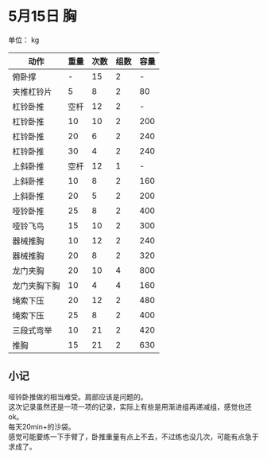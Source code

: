 # 5月15日 胸
单位： kg  

| 动作 | 重量 | 次数 | 组数 | 容量 |
| ----- | ----- | ----- | ----- | ----- |
| 俯卧撑 | - | 15 | 2 | - |
| 夹推杠铃片 | 5 | 8 | 2 | 80 |
| 杠铃卧推 | 空杆 | 12 | 2 | - |
| 杠铃卧推 | 10 | 10 | 2 | 200 |
| 杠铃卧推 | 20 | 6 | 2 | 240 |
| 杠铃卧推 | 30 | 4 | 2 | 240 |
| 上斜卧推 | 空杆 | 12 | 1 | - |
| 上斜卧推 | 10 | 8 | 2 | 160 |
| 上斜卧推 | 20 | 5 | 2 | 200 |
| 哑铃卧推 | 25 | 8 | 2 | 400 |
| 哑铃飞鸟 | 15 | 10 | 2 | 300 |
| 器械推胸 | 10 | 12 | 2 | 240 |
| 器械推胸 | 20 | 8 | 2 | 320 |
| 龙门夹胸 | 20 | 10 | 4 | 800 |
| 龙门夹胸下胸 | 10 | 4 | 4 | 160 |
| 绳索下压 | 20 | 12 | 2 | 480 |
| 绳索下压 | 25 | 8 | 2 | 400 |
| 三段式弯举 | 10 | 21 | 2 | 420 |
| 推胸 | 15 | 21 | 2 | 630 |

## 小记
哑铃卧推做的相当难受。肩部应该是问题的。  
这次记录虽然还是一项一项的记录，实际上有些是用渐进组再递减组，感觉也还ok。  
每天20min+的沙袋。  
感觉可能要练一下手臂了，卧推重量有点上不去，不过练也没几次，可能有点急于求成了。
